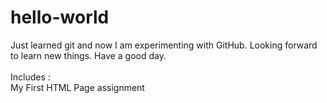 # hello-world
Just learned git and now I am experimenting with GitHub. 
Looking forward to learn new things.
Have a good day.
<br><br>
Includes : <br>
My First HTML Page assignment
